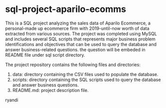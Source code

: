 # sql-project-aparilo-ecomms
This is a SQL project analyzing the sales data of Aparilo Ecommerce, a personal-made up ecommerce firm with 2019-until-now worth of data extracted from various sources.
The project was completed using MySQL and includes several SQL scripts that represents major business problem identifications and objectives that can be used to query the database and answer business-related questions. the question will be embeded in README file under sql script directory.

The project repository contains the following files and directories: 
1. data: directory containing the CSV files used to populate the database.
2. scripts: directory containing the SQL scripts used to query the database and answer business questions.
3. README.md: project description file.

ryandi
